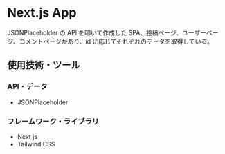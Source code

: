 # Next.js App

JSONPlaceholder の API を叩いて作成した SPA、投稿ページ、ユーザーページ、コメントページがあり、id に応じてそれぞれのデータを取得している。

## 使用技術・ツール

### API・データ

- JSONPlaceholder

### フレームワーク・ライブラリ

- Next js
- Tailwind CSS

